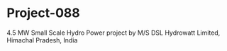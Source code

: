 # Project-088
4.5 MW Small Scale Hydro Power project by M/S DSL Hydrowatt Limited, Himachal Pradesh, India
